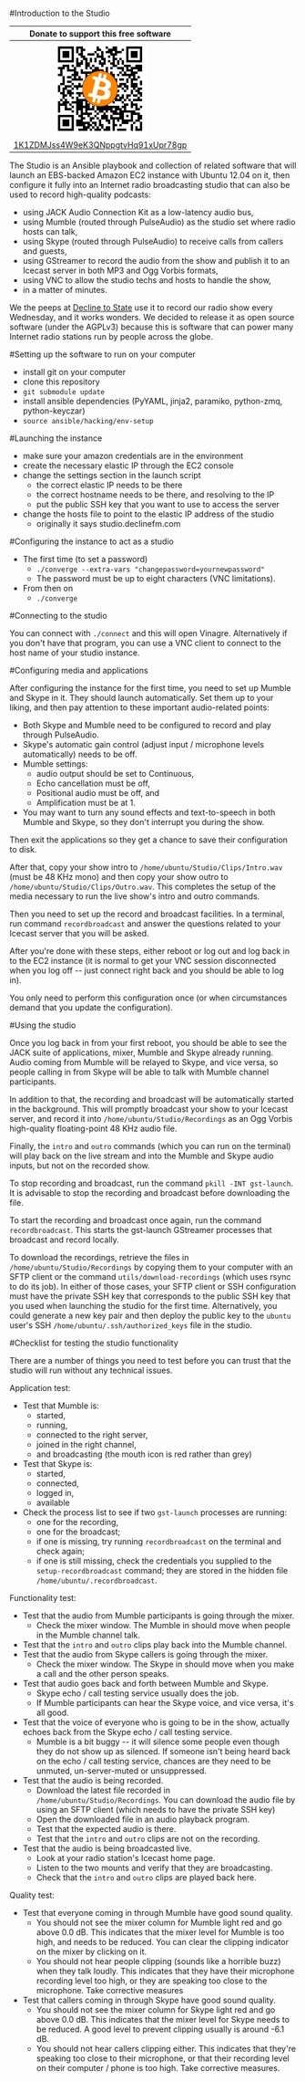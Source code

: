 #Introduction to the Studio

| Donate to support this free software |
|:------------------------------------:|
| <img width="164" height="164" title="" alt="" src="doc/bitcoin.png" /> |
| [1K1ZDMJss4W9eK3QNppgtvHq91xUpr78gp](bitcoin:1K1ZDMJss4W9eK3QNppgtvHq91xUpr78gp) |

The Studio is an Ansible playbook and collection of related software that will
launch an EBS-backed Amazon EC2 instance with Ubuntu 12.04 on it, then
configure it fully into an Internet radio broadcasting studio that can also be
used to record high-quality podcasts:

* using JACK Audio Connection Kit as a low-latency audio bus,
* using Mumble (routed through PulseAudio) as the studio set where radio hosts can talk,
* using Skype (routed through PulseAudio) to receive calls from callers and guests,
* using GStreamer to record the audio from the show and publish it to an Icecast server in both MP3 and Ogg Vorbis formats,
* using VNC to allow the studio techs and hosts to handle the show,
* in a matter of minutes.

We the peeps at [Decline to State](http://declinefm.com) use it to record our
radio show every Wednesday, and it works wonders.  We decided to release it
as open source software (under the AGPLv3) because this is software that can
power many Internet radio stations run by people across the globe.

#Setting up the software to run on your computer

* install git on your computer
* clone this repository
* `git submodule update`
* install ansible dependencies (PyYAML, jinja2, paramiko, python-zmq, python-keyczar)
* `source ansible/hacking/env-setup`

#Launching the instance

* make sure your amazon credentials are in the environment
* create the necessary elastic IP through the EC2 console
* change the settings section in the launch script
  * the correct elastic IP needs to be there
  * the correct hostname needs to be there, and resolving to the IP
  * put the public SSH key that you want to use to access the server
* change the hosts file to point to the elastic IP address of the studio
  * originally it says studio.declinefm.com

#Configuring the instance to act as a studio

* The first time (to set a password)
  * `./converge --extra-vars "changepassword=yournewpassword"`
  * The password must be up to eight characters (VNC limitations).
* From then on
  * `./converge`

#Connecting to the studio

You can connect with `./connect` and this will open Vinagre.  Alternatively
if you don't have that program, you can use a VNC client to connect to
the host name of your studio instance.

#Configuring media and applications

After configuring the instance for the first time, you need to set up Mumble
and Skype in it.  They should launch automatically.  Set them up to your
liking, and then pay attention to these important audio-related points:

- Both Skype and Mumble need to be configured to record and play through PulseAudio.
- Skype's automatic gain control (adjust input / microphone levels automatically) needs to be off.
- Mumble settings:
  - audio output should be set to Continuous,
  - Echo cancellation must be off,
  - Positional audio must be off, and
  - Amplification must be at 1.
- You may want to turn any sound effects and text-to-speech in both Mumble and Skype, so they don't interrupt you during the show.

Then exit the applications so they get a chance to save their configuration to disk.

After that, copy your show intro to `/home/ubuntu/Studio/Clips/Intro.wav`
(must be 48 KHz mono) and then copy your show outro to
`/home/ubuntu/Studio/Clips/Outro.wav`.  This completes the setup of the
media necessary to run the live show's intro and outro commands.

Then you need to set up the record and broadcast facilities.  In a terminal,
run command `recordbroadcast` and answer the questions related to your Icecast
server that you will be asked.

After you're done with these steps, either reboot or log out and log back in
to the EC2 instance (it is normal to get your VNC session disconnected when
you log off -- just connect right back and you should be able to log in).  

You only need to perform this configuration once (or when circumstances
demand that you update the configuration).

#Using the studio

Once you log back in from your first reboot, you should be able to see the
JACK suite of applications, mixer, Mumble and Skype already running. Audio
coming from Mumble will be relayed to Skype, and vice versa, so people
calling in from Skype will be able to talk with Mumble channel participants.

In addition to that, the recording and broadcast will be automatically
started in the background.  This will promptly broadcast your show to your
Icecast server, and record it into `/home/ubuntu/Studio/Recordings` as an
Ogg Vorbis high-quality floating-point 48 KHz audio file.

Finally, the `intro` and `outro` commands (which you can run on the terminal)
will play back on the live stream and into the Mumble and Skype audio inputs,
but not on the recorded show.

To stop recording and broadcast, run the command `pkill -INT gst-launch`.  It
is advisable to stop the recording and broadcast before downloading the file.

To start the recording and broadcast once again, run the command
`recordbroadcast`.  This starts the gst-launch GStreamer processes that
broadcast and record locally.

To download the recordings, retrieve the files in
`/home/ubuntu/Studio/Recordings` by copying them to your computer with an SFTP
client or the command `utils/download-recordings` (which uses rsync to do its
job).  In either of those cases, your SFTP client or SSH configuration must
have the private SSH key that corresponds to the public SSH key that you used
when launching the studio for the first time.  Alternatively, you could generate
a new key pair and then deploy the public key to the `ubuntu` user's SSH
`/home/ubuntu/.ssh/authorized_keys` file in the studio.

#Checklist for testing the studio functionality

There are a number of things you need to test before you can trust that the
studio will run without any technical issues.

Application test:

* Test that Mumble is:
  * started,
  * running,
  * connected to the right server,
  * joined in the right channel,
  * and broadcasting (the mouth icon is red rather than grey)
* Test that Skype is:
  * started,
  * connected,
  * logged in,
  * available
* Check the process list to see if two `gst-launch` processes are running:
  * one for the recording,
  * one for the broadcast;
  * if one is missing, try running `recordbroadcast` on the terminal and check again;
  * if one is still missing, check the credentials you supplied to the `setup-recordbroadcast` command; they are stored in the hidden file `/home/ubuntu/.recordbroadcast`.

Functionality test:

* Test that the audio from Mumble participants is going through the mixer.
  * Check the mixer window.  The Mumble in should move when people in the Mumble channel talk.
* Test that the `intro` and `outro` clips play back into the Mumble channel.
* Test that the audio from Skype callers is going through the mixer.
  * Check the mixer window.  The Skype in should move when you make a call and the other person speaks.
* Test that audio goes back and forth between Mumble and Skype.
  * Skype echo / call testing service usually does the job.
  * If Mumble participants can hear the Skype voice, and vice versa, it's all good.
* Test that the voice of everyone who is going to be in the show, actually echoes back from the Skype echo / call testing service.
  * Mumble is a bit buggy -- it will silence some people even though they do not show up as silenced.  If someone isn't being heard back on the echo / call testing service, chances are they need to be unmuted, un-server-muted or unsuppressed.
* Test that the audio is being recorded.
  * Download the latest file recorded in `/home/ubuntu/Studio/Recordings`.  You can download the audio file by using an SFTP client (which needs to have the private SSH key)
  * Open the downloaded file in an audio playback program.
  * Test that the expected audio is there.
  * Test that the `intro` and `outro` clips are not on the recording.
* Test that the audio is being broadcasted live.
  * Look at your radio station's Icecast home page.
  * Listen to the two mounts and verify that they are broadcasting.
  * Check that the `intro` and `outro` clips are played back here.

Quality test:

* Test that everyone coming in through Mumble have good sound quality.
  * You should not see the mixer column for Mumble light red and go above 0.0 dB.  This indicates that the mixer level for Mumble is too high, and needs to be reduced.  You can clear the clipping indicator on the mixer by clicking on it.
  * You should not hear people clipping (sounds like a horrible buzz) when they talk loudly.  This indicates that they have their microphone recording level too high, or they are speaking too close to the microphone.  Take corrective measures
* Test that callers coming in through Skype have good sound quality.
  * You should not see the mixer column for Skype light red and go above 0.0 dB.  This indicates that the mixer level for Skype needs to be reduced.  A good level to prevent clipping usually is around -6.1 dB.
  * You should not hear callers clipping either.  This indicates that they're speaking too close to their microphone, or that their recording level on their computer / phone is too high.  Take corrective measures.
